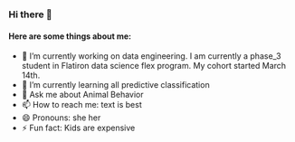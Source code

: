 ### Hi there 👋


#### Here are some things about me:

- 🔭 I’m currently working on data engineering. I am currently a phase_3 student in Flatiron data science flex program. My cohort started March 14th.
- 🌱 I’m currently learning all predictive classification
- 💬 Ask me about Animal Behavior
- 📫 How to reach me: text is best
- 😄 Pronouns: she her
- ⚡ Fun fact: Kids are expensive
